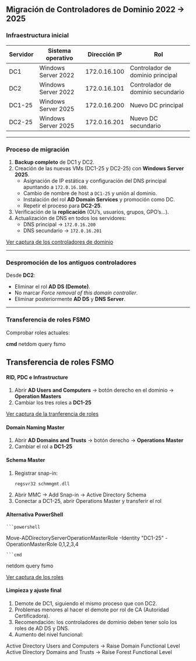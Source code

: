 ##  Migración de Controladores de Dominio 2022 → 2025

### Infraestructura inicial

| Servidor | Sistema operativo | Dirección IP | Rol |
|-----------|-------------------|---------------|-----|
| DC1 | Windows Server 2022 | 172.0.16.100 | Controlador de dominio principal |
| DC2 | Windows Server 2022 | 172.0.16.101 | Controlador de dominio secundario |
| DC1-25 | Windows Server 2025 | 172.0.16.200 | Nuevo DC principal |
| DC2-25 | Windows Server 2025 | 172.0.16.201 | Nuevo DC secundario |

---

### Proceso de migración

1. **Backup completo** de DC1 y DC2.  
2. Creación de las nuevas VMs (DC1-25 y DC2-25) con **Windows Server 2025**.  
   - Asignación de IP estática y configuración del DNS principal apuntando a `172.0.16.100`.  
   - Cambio de nombre de host a `DC1-25` y unión al dominio.  
   - Instalación del rol **AD Domain Services** y promoción como DC.  
   - Repetir el proceso para **DC2-25**.  
3. Verificación de la **replicación** (OU’s, usuarios, grupos, GPO’s…).  
4. Actualización de DNS en todos los servidores:  
   - DNS principal → `172.0.16.200`  
   - DNS secundario → `172.0.16.201`
   
[Ver captura de los controladores de dominio](../images/dcs.png)

---

### Despromoción de los antiguos controladores

Desde **DC2**:
- Eliminar el rol **AD DS (Demote)**.  
- No marcar *Force removal of this domain controller*.  
- Eliminar posteriormente **AD DS** y **DNS Server**.  

---

### Transferencia de roles FSMO

Comprobar roles actuales:

**cmd**
netdom query fsmo

## Transferencia de roles FSMO

#### RID, PDC e Infrastructure
1. Abrir **AD Users and Computers** → botón derecho en el dominio → **Operation Masters**  
2. Cambiar los tres roles a **DC1-25**

[Ver captura de la tranferencia de roles](../images/master.png)

#### Domain Naming Master
1. Abrir **AD Domains and Trusts** → botón derecho → **Operations Master**  
2. Cambiar el rol a **DC1-25**

#### Schema Master
1. Registrar snap-in:
   ```cmd
   regsvr32 schmmgmt.dll
2. Abrir MMC → Add Snap-in → Active Directory Schema
3. Conectar a DC1-25, abrir Operations Master y transferir el rol

#### Alternativa PowerShell

	```powershell
Move-ADDirectoryServerOperationMasterRole -Identity "DC1-25" -OperationMasterRole 0,1,2,3,4

	```cmd
netdom query fsmo

[Ver captura de los roles](../images/netdom2025.png)

#### Limpieza y ajuste final

1. Demote de DC1, siguiendo el mismo proceso que con DC2.
2. Problemas menores al hacer el demote por rol de CA (Autoridad Certificadora).
3. Recomendación: los controladores de dominio deben tener solo los roles de AD DS y DNS.
4. Aumento del nivel funcional:

Active Directory Users and Computers → Raise Domain Functional Level
Active Directory Domains and Trusts → Raise Forest Functional Level
